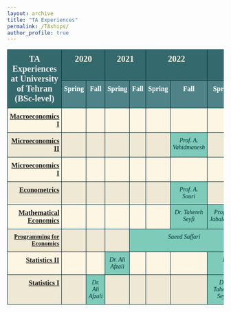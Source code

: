 ```yaml
---
layout: archive
title: "TA Experiences"
permalink: /TAships/
author_profile: true
---
```


<table style="border-collapse:collapse;border-color:#93a1a1;border-spacing:0" class="tg"><thead>
<tr><th style="background-color:#34696d;border-color:#002b36;border-style:solid;border-width:1px;color:#efefef;font-family:Georgia, serif !important;font-size:20px;font-weight:bold;overflow:hidden;padding:10px 5px;text-align:center;vertical-align:top;word-break:normal" colspan="2" rowspan="2">TA Experiences<br>at University of Tehran<br>(BSc-level)</th><th style="background-color:#34696d;border-color:#002b36;border-style:solid;border-width:1px;color:#fdf6e3;font-family:Georgia, serif !important;font-size:20px;font-weight:bold;overflow:hidden;padding:10px 5px;text-align:center;vertical-align:top;word-break:normal" colspan="2">2020</th><th style="background-color:#34696d;border-color:#002b36;border-style:solid;border-width:1px;color:#fdf6e3;font-family:Georgia, serif !important;font-size:20px;font-weight:bold;overflow:hidden;padding:10px 5px;text-align:center;vertical-align:top;word-break:normal" colspan="2">2021</th>
<th style="background-color:#34696d;border-color:#002b36;border-style:solid;border-width:1px;color:#fdf6e3;font-family:Georgia, serif !important;font-size:20px;font-weight:bold;overflow:hidden;padding:10px 5px;text-align:center;vertical-align:top;word-break:normal" colspan="2">2022</th><th style="background-color:#34696d;border-color:#002b36;border-style:solid;border-width:1px;color:#fdf6e3;font-family:Georgia, serif !important;font-size:20px;font-weight:bold;overflow:hidden;padding:10px 5px;text-align:center;vertical-align:top;word-break:normal" colspan="2">2023</th></tr>
<tr><th style="background-color:#508387;border-color:#002b36;border-style:solid;border-width:1px;color:#ffffff;font-family:Georgia, serif !important;font-size:16px;font-weight:bold;overflow:hidden;padding:10px 5px;text-align:center;vertical-align:top;word-break:normal">Spring</th><th style="background-color:#508387;border-color:#002b36;border-style:solid;border-width:1px;color:#ffffff;font-family:Georgia, serif !important;font-size:16px;font-weight:bold;overflow:hidden;padding:10px 5px;text-align:center;vertical-align:top;word-break:normal">Fall</th><th style="background-color:#508387;border-color:#002b36;border-style:solid;border-width:1px;color:#ffffff;font-family:Georgia, serif !important;font-size:16px;font-weight:bold;overflow:hidden;padding:10px 5px;text-align:center;vertical-align:top;word-break:normal">Spring</th>
<th style="background-color:#508387;border-color:#002b36;border-style:solid;border-width:1px;color:#ffffff;font-family:Georgia, serif !important;font-size:16px;font-weight:bold;overflow:hidden;padding:10px 5px;text-align:center;vertical-align:top;word-break:normal">Fall</th><th style="background-color:#508387;border-color:#002b36;border-style:solid;border-width:1px;color:#ffffff;font-family:Georgia, serif !important;font-size:16px;font-weight:bold;overflow:hidden;padding:10px 5px;text-align:center;vertical-align:top;word-break:normal">Spring</th><th style="background-color:#508387;border-color:#002b36;border-style:solid;border-width:1px;color:#ffffff;font-family:Georgia, serif !important;font-size:16px;font-weight:bold;overflow:hidden;padding:10px 5px;text-align:center;vertical-align:top;word-break:normal">Fall</th>
<th style="background-color:#508387;border-color:#002b36;border-style:solid;border-width:1px;color:#ffffff;font-family:Georgia, serif !important;font-size:16px;font-weight:bold;overflow:hidden;padding:10px 5px;text-align:center;vertical-align:top;word-break:normal">Spring</th><th style="background-color:#508387;border-color:#002b36;border-style:solid;border-width:1px;color:#ffffff;font-family:Georgia, serif !important;font-size:16px;font-weight:bold;overflow:hidden;padding:10px 5px;text-align:center;vertical-align:top;word-break:normal">Fall</th></tr>
</thead>
<tbody>
<tr><td style="background-color:#fdf6e3;border-color:#002b36;border-style:solid;border-width:1px;color:#002b36;font-family:Georgia, serif !important;font-size:16px;font-weight:bold;overflow:hidden;padding:10px 5px;text-align:right;vertical-align:top;word-break:normal" colspan="2"><a href="https://www.dropbox.com/scl/fo/vh9hqig720chc0341pn0e/ABpnS633-q1Lies3luIrfJs?rlkey=vth1lk6vrr5trwgrhlu0rcisk&st=plaocl13&dl=0" target="_blank" rel="noopener noreferrer">Macroeconomics I</a></td><td style="background-color:#fdf6e3;border-color:#002b36;border-style:solid;border-width:1px;color:#002b36;font-family:Georgia, serif !important;font-size:14px;font-style:italic;overflow:hidden;padding:10px 5px;text-align:center;vertical-align:top;word-break:normal"></td>
<td style="background-color:#fdf6e3;border-color:#002b36;border-style:solid;border-width:1px;color:#002b36;font-family:Georgia, serif !important;font-size:14px;font-style:italic;overflow:hidden;padding:10px 5px;text-align:center;vertical-align:top;word-break:normal"></td><td style="background-color:#fdf6e3;border-color:#002b36;border-style:solid;border-width:1px;color:#002b36;font-family:Georgia, serif !important;font-size:14px;font-style:italic;overflow:hidden;padding:10px 5px;text-align:center;vertical-align:top;word-break:normal"></td><td style="background-color:#fdf6e3;border-color:#002b36;border-style:solid;border-width:1px;color:#002b36;font-family:Georgia, serif !important;font-size:14px;font-style:italic;overflow:hidden;padding:10px 5px;text-align:center;vertical-align:top;word-break:normal"></td>
<td style="background-color:#fdf6e3;border-color:#002b36;border-style:solid;border-width:1px;color:#002b36;font-family:Georgia, serif !important;font-size:14px;font-style:italic;overflow:hidden;padding:10px 5px;text-align:center;vertical-align:top;word-break:normal"></td><td style="background-color:#fdf6e3;border-color:#002b36;border-style:solid;border-width:1px;color:#002b36;font-family:Georgia, serif !important;font-size:14px;font-style:italic;overflow:hidden;padding:10px 5px;text-align:center;vertical-align:top;word-break:normal"></td><td style="background-color:#fdf6e3;border-color:#002b36;border-style:solid;border-width:1px;color:#002b36;font-family:Georgia, serif !important;font-size:14px;font-style:italic;overflow:hidden;padding:10px 5px;text-align:center;vertical-align:top;word-break:normal"></td>
<td style="background-color:#7ecbb9;border-color:#002b36;border-style:solid;border-width:1px;color:#002b36;font-family:Georgia, serif !important;font-size:14px;font-style:italic;overflow:hidden;padding:10px 5px;text-align:center;vertical-align:top;word-break:normal">Prof. M. Nouri</td></tr>
<tr><td style="background-color:#eee8d5;border-color:#002b36;border-style:solid;border-width:1px;color:#002b36;font-family:Georgia, serif !important;font-size:16px;font-weight:bold;overflow:hidden;padding:10px 5px;text-align:right;vertical-align:top;word-break:normal" colspan="2"><a href="https://www.dropbox.com/scl/fo/oklxdu57y23nkr1dp1vb0/AEehiy_CyDZZ_WEIvVEp2YA?rlkey=jnk0vhw2d181yjb190wym0pli&st=81mjyxkc&dl=0" target="_blank" rel="noopener noreferrer">Microeconomics II</a></td><td style="background-color:#eee8d5;border-color:#002b36;border-style:solid;border-width:1px;color:#002b36;font-family:Georgia, serif !important;font-size:14px;font-style:italic;overflow:hidden;padding:10px 5px;text-align:center;vertical-align:top;word-break:normal"></td>
<td style="background-color:#eee8d5;border-color:#002b36;border-style:solid;border-width:1px;color:#002b36;font-family:Georgia, serif !important;font-size:14px;font-style:italic;overflow:hidden;padding:10px 5px;text-align:center;vertical-align:top;word-break:normal"></td><td style="background-color:#eee8d5;border-color:#002b36;border-style:solid;border-width:1px;color:#002b36;font-family:Georgia, serif !important;font-size:14px;font-style:italic;overflow:hidden;padding:10px 5px;text-align:center;vertical-align:top;word-break:normal"></td><td style="background-color:#eee8d5;border-color:#002b36;border-style:solid;border-width:1px;color:#002b36;font-family:Georgia, serif !important;font-size:14px;font-style:italic;overflow:hidden;padding:10px 5px;text-align:center;vertical-align:top;word-break:normal"></td>
<td style="background-color:#eee8d5;border-color:#002b36;border-style:solid;border-width:1px;color:#002b36;font-family:Georgia, serif !important;font-size:14px;font-style:italic;overflow:hidden;padding:10px 5px;text-align:center;vertical-align:top;word-break:normal"></td><td style="background-color:#7ecbb9;border-color:#002b36;border-style:solid;border-width:1px;color:#002b36;font-family:Georgia, serif !important;font-size:14px;font-style:italic;overflow:hidden;padding:10px 5px;text-align:center;vertical-align:top;word-break:normal">Prof. A. Vahidmanesh</td><td style="background-color:#eee8d5;border-color:#002b36;border-style:solid;border-width:1px;color:#002b36;font-family:Georgia, serif !important;font-size:14px;font-style:italic;overflow:hidden;padding:10px 5px;text-align:center;vertical-align:top;word-break:normal"></td>
<td style="background-color:#eee8d5;border-color:#002b36;border-style:solid;border-width:1px;color:#002b36;font-family:Georgia, serif !important;font-size:14px;font-style:italic;overflow:hidden;padding:10px 5px;text-align:center;vertical-align:top;word-break:normal"></td></tr>
<tr><td style="background-color:#fdf6e3;border-color:#002b36;border-style:solid;border-width:1px;color:#002b36;font-family:Georgia, serif !important;font-size:16px;font-weight:bold;overflow:hidden;padding:10px 5px;text-align:right;vertical-align:top;word-break:normal" colspan="2"><a href="https://www.dropbox.com/scl/fo/oklxdu57y23nkr1dp1vb0/AEehiy_CyDZZ_WEIvVEp2YA?rlkey=jnk0vhw2d181yjb190wym0pli&st=81mjyxkc&dl=0" target="_blank" rel="noopener noreferrer">Microeconomics I</a></td><td style="background-color:#fdf6e3;border-color:#002b36;border-style:solid;border-width:1px;color:#002b36;font-family:Georgia, serif !important;font-size:14px;font-style:italic;overflow:hidden;padding:10px 5px;text-align:center;vertical-align:top;word-break:normal"></td>
<td style="background-color:#fdf6e3;border-color:#002b36;border-style:solid;border-width:1px;color:#002b36;font-family:Georgia, serif !important;font-size:14px;font-style:italic;overflow:hidden;padding:10px 5px;text-align:center;vertical-align:top;word-break:normal"></td><td style="background-color:#fdf6e3;border-color:#002b36;border-style:solid;border-width:1px;color:#002b36;font-family:Georgia, serif !important;font-size:14px;font-style:italic;overflow:hidden;padding:10px 5px;text-align:center;vertical-align:top;word-break:normal"></td><td style="background-color:#fdf6e3;border-color:#002b36;border-style:solid;border-width:1px;color:#002b36;font-family:Georgia, serif !important;font-size:14px;font-style:italic;overflow:hidden;padding:10px 5px;text-align:center;vertical-align:top;word-break:normal"></td>
<td style="background-color:#fdf6e3;border-color:#002b36;border-style:solid;border-width:1px;color:#002b36;font-family:Georgia, serif !important;font-size:14px;font-style:italic;overflow:hidden;padding:10px 5px;text-align:center;vertical-align:top;word-break:normal"></td><td style="background-color:#fdf6e3;border-color:#002b36;border-style:solid;border-width:1px;color:#002b36;font-family:Georgia, serif !important;font-size:14px;font-style:italic;overflow:hidden;padding:10px 5px;text-align:center;vertical-align:top;word-break:normal"></td><td style="background-color:#fdf6e3;border-color:#002b36;border-style:solid;border-width:1px;color:#002b36;font-family:Georgia, serif !important;font-size:14px;font-style:italic;overflow:hidden;padding:10px 5px;text-align:center;vertical-align:top;word-break:normal"></td>
<td style="background-color:#7ecbb9;border-color:#002b36;border-style:solid;border-width:1px;color:#002b36;font-family:Georgia, serif !important;font-size:14px;font-style:italic;overflow:hidden;padding:10px 5px;text-align:center;vertical-align:top;word-break:normal">Prof. N. Behradmehr</td></tr>
<tr><td style="background-color:#eee8d5;border-color:#002b36;border-style:solid;border-width:1px;color:#002b36;font-family:Georgia, serif !important;font-size:16px;font-weight:bold;overflow:hidden;padding:10px 5px;text-align:right;vertical-align:top;word-break:normal" colspan="2"><a href="https://www.dropbox.com/scl/fo/xz3ti0nouc26wlzvi1x4s/AB_b4ZmIJyx0bux8qOEjjvU?rlkey=2ypkw5a9nzj50r8qn70ep5a26&st=pgv9aeiw&dl=0" target="_blank" rel="noopener noreferrer">Econometrics</a></td><td style="background-color:#eee8d5;border-color:#002b36;border-style:solid;border-width:1px;color:#002b36;font-family:Georgia, serif !important;font-size:14px;font-style:italic;overflow:hidden;padding:10px 5px;text-align:center;vertical-align:top;word-break:normal"></td>
<td style="background-color:#eee8d5;border-color:#002b36;border-style:solid;border-width:1px;color:#002b36;font-family:Georgia, serif !important;font-size:14px;font-style:italic;overflow:hidden;padding:10px 5px;text-align:center;vertical-align:top;word-break:normal"></td><td style="background-color:#eee8d5;border-color:#002b36;border-style:solid;border-width:1px;color:#002b36;font-family:Georgia, serif !important;font-size:14px;font-style:italic;overflow:hidden;padding:10px 5px;text-align:center;vertical-align:top;word-break:normal"></td><td style="background-color:#eee8d5;border-color:#002b36;border-style:solid;border-width:1px;color:#002b36;font-family:Georgia, serif !important;font-size:14px;font-style:italic;overflow:hidden;padding:10px 5px;text-align:center;vertical-align:top;word-break:normal"></td>
<td style="background-color:#eee8d5;border-color:#002b36;border-style:solid;border-width:1px;color:#002b36;font-family:Georgia, serif !important;font-size:14px;font-style:italic;overflow:hidden;padding:10px 5px;text-align:center;vertical-align:top;word-break:normal"></td><td style="background-color:#7ecbb9;border-color:#002b36;border-style:solid;border-width:1px;color:#002b36;font-family:Georgia, serif !important;font-size:14px;font-style:italic;overflow:hidden;padding:10px 5px;text-align:center;vertical-align:top;word-break:normal">Prof. A. Souri</td><td style="background-color:#eee8d5;border-color:#002b36;border-style:solid;border-width:1px;color:#002b36;font-family:Georgia, serif !important;font-size:14px;font-style:italic;overflow:hidden;padding:10px 5px;text-align:center;vertical-align:top;word-break:normal"></td>
<td style="background-color:#7ecbb9;border-color:#002b36;border-style:solid;border-width:1px;color:#002b36;font-family:Georgia, serif !important;font-size:14px;font-style:italic;overflow:hidden;padding:10px 5px;text-align:center;vertical-align:top;word-break:normal">Dr. Saeed Tajrishy</td></tr>
<tr><td style="background-color:#fdf6e3;border-color:#002b36;border-style:solid;border-width:1px;color:#002b36;font-family:Georgia, serif !important;font-size:16px;font-weight:bold;overflow:hidden;padding:10px 5px;text-align:right;vertical-align:top;word-break:normal" colspan="2"><a href="https://www.dropbox.com/scl/fo/4pn4efssgd9sf0fkdqlgc/AKulHa3Gb3e5cAsCRKw8K9w?rlkey=pmughv6l8n378cqz56jlgl6io&st=qihgd2bn&dl=0" target="_blank" rel="noopener noreferrer">Mathematical Economics</a></td><td style="background-color:#fdf6e3;border-color:#002b36;border-style:solid;border-width:1px;color:#002b36;font-family:Georgia, serif !important;font-size:14px;font-style:italic;overflow:hidden;padding:10px 5px;text-align:center;vertical-align:top;word-break:normal"></td>
<td style="background-color:#fdf6e3;border-color:#002b36;border-style:solid;border-width:1px;color:#002b36;font-family:Georgia, serif !important;font-size:14px;font-style:italic;overflow:hidden;padding:10px 5px;text-align:center;vertical-align:top;word-break:normal"></td><td style="background-color:#fdf6e3;border-color:#002b36;border-style:solid;border-width:1px;color:#002b36;font-family:Georgia, serif !important;font-size:14px;font-style:italic;overflow:hidden;padding:10px 5px;text-align:center;vertical-align:top;word-break:normal"></td><td style="background-color:#fdf6e3;border-color:#002b36;border-style:solid;border-width:1px;color:#002b36;font-family:Georgia, serif !important;font-size:14px;font-style:italic;overflow:hidden;padding:10px 5px;text-align:center;vertical-align:top;word-break:normal"></td>
<td style="background-color:#fdf6e3;border-color:#002b36;border-style:solid;border-width:1px;color:#002b36;font-family:Georgia, serif !important;font-size:14px;font-style:italic;overflow:hidden;padding:10px 5px;text-align:center;vertical-align:top;word-break:normal"></td><td style="background-color:#7ecbb9;border-color:#002b36;border-style:solid;border-width:1px;color:#002b36;font-family:Georgia, serif !important;font-size:14px;font-style:italic;overflow:hidden;padding:10px 5px;text-align:center;vertical-align:top;word-break:normal">Dr. Tahereh Seyfi</td><td style="background-color:#7ecbb9;border-color:#002b36;border-style:solid;border-width:1px;color:#002b36;font-family:Georgia, serif !important;font-size:14px;font-style:italic;overflow:hidden;padding:10px 5px;text-align:center;vertical-align:top;word-break:normal">Prof. F. Jabalameli</td>
<td style="background-color:#fdf6e3;border-color:#002b36;border-style:solid;border-width:1px;color:#002b36;font-family:Georgia, serif !important;font-size:14px;font-style:italic;overflow:hidden;padding:10px 5px;text-align:center;vertical-align:top;word-break:normal"></td></tr>
<tr><td style="background-color:#eee8d5;border-color:#002b36;border-style:solid;border-width:1px;color:#002b36;font-family:Georgia, serif !important;font-size:14px;font-weight:bold;overflow:hidden;padding:10px 5px;text-align:right;vertical-align:top;word-break:normal" colspan="2"><a href="https://github.com/ErfanRMN/Python-for-Economics-Series" target="_blank" rel="noopener noreferrer">Programming for Economics</a></td><td style="background-color:#eee8d5;border-color:#002b36;border-style:solid;border-width:1px;color:#002b36;font-family:Georgia, serif !important;font-size:14px;font-style:italic;overflow:hidden;padding:10px 5px;text-align:center;vertical-align:top;word-break:normal"></td><td style="background-color:#eee8d5;border-color:#002b36;border-style:solid;border-width:1px;color:#002b36;font-family:Georgia, serif !important;font-size:14px;font-style:italic;overflow:hidden;padding:10px 5px;text-align:center;vertical-align:top;word-break:normal"></td>
<td style="background-color:#eee8d5;border-color:#002b36;border-style:solid;border-width:1px;color:#002b36;font-family:Georgia, serif !important;font-size:14px;font-style:italic;overflow:hidden;padding:10px 5px;text-align:center;vertical-align:top;word-break:normal"></td><td style="background-color:#7ecbb9;border-color:#002b36;border-style:solid;border-width:1px;color:#002b36;font-family:Georgia, serif !important;font-size:14px;font-style:italic;overflow:hidden;padding:10px 5px;text-align:center;vertical-align:top;word-break:normal" colspan="4">Saeed Saffari</td><td style="background-color:#eee8d5;border-color:#002b36;border-style:solid;border-width:1px;color:#002b36;font-family:Georgia, serif !important;font-size:14px;font-style:italic;overflow:hidden;padding:10px 5px;text-align:center;vertical-align:top;word-break:normal"></td></tr>
<tr><td style="background-color:#fdf6e3;border-color:#002b36;border-style:solid;border-width:1px;color:#002b36;font-family:Georgia, serif !important;font-size:16px;font-weight:bold;overflow:hidden;padding:10px 5px;text-align:right;vertical-align:top;word-break:normal" colspan="2"><a href="https://www.dropbox.com/scl/fo/brb4l0obb8h15vg8d5u67/ACJYU0MUAJN5bkygRl3sF_M?rlkey=lsxjbwvwzi4t2a32qe8oltqiw&st=03z80k2f&dl=0" target="_blank" rel="noopener noreferrer">Statistics II</a></td><td style="background-color:#fdf6e3;border-color:#002b36;border-style:solid;border-width:1px;color:#002b36;font-family:Georgia, serif !important;font-size:14px;font-style:italic;overflow:hidden;padding:10px 5px;text-align:center;vertical-align:top;word-break:normal"></td>
<td style="background-color:#fdf6e3;border-color:#002b36;border-style:solid;border-width:1px;color:#002b36;font-family:Georgia, serif !important;font-size:14px;font-style:italic;overflow:hidden;padding:10px 5px;text-align:center;vertical-align:top;word-break:normal"></td><td style="background-color:#7ecbb9;border-color:#002b36;border-style:solid;border-width:1px;color:#002b36;font-family:Georgia, serif !important;font-size:14px;font-style:italic;overflow:hidden;padding:10px 5px;text-align:center;vertical-align:top;word-break:normal">Dr. Ali Afzali</td><td style="background-color:#fdf6e3;border-color:#002b36;border-style:solid;border-width:1px;color:#002b36;font-family:Georgia, serif !important;font-size:14px;font-style:italic;overflow:hidden;padding:10px 5px;text-align:center;vertical-align:top;word-break:normal"></td>
<td style="background-color:#fdf6e3;border-color:#002b36;border-style:solid;border-width:1px;color:#002b36;font-family:Georgia, serif !important;font-size:14px;font-style:italic;overflow:hidden;padding:10px 5px;text-align:center;vertical-align:top;word-break:normal"></td><td style="background-color:#fdf6e3;border-color:#002b36;border-style:solid;border-width:1px;color:#002b36;font-family:Georgia, serif !important;font-size:14px;font-style:italic;overflow:hidden;padding:10px 5px;text-align:center;vertical-align:top;word-break:normal"></td><td style="background-color:#7ecbb9;border-color:#002b36;border-style:solid;border-width:1px;color:#002b36;font-family:Georgia, serif !important;font-size:14px;font-style:italic;overflow:hidden;padding:10px 5px;text-align:center;vertical-align:top;word-break:normal" colspan="2">Prof. M. Nouri</td></tr>
<tr><td style="background-color:#eee8d5;border-color:#002b36;border-style:solid;border-width:1px;color:#002b36;font-family:Georgia, serif !important;font-size:16px;font-weight:bold;overflow:hidden;padding:10px 5px;text-align:right;vertical-align:top;word-break:normal" colspan="2"><a href="https://www.dropbox.com/scl/fo/brb4l0obb8h15vg8d5u67/ACJYU0MUAJN5bkygRl3sF_M?rlkey=lsxjbwvwzi4t2a32qe8oltqiw&st=03z80k2f&dl=0" target="_blank" rel="noopener noreferrer">Statistics I</a></td><td style="background-color:#eee8d5;border-color:#002b36;border-style:solid;border-width:1px;color:#002b36;font-family:Georgia, serif !important;font-size:14px;font-style:italic;overflow:hidden;padding:10px 5px;text-align:center;vertical-align:top;word-break:normal"></td>
<td style="background-color:#7ecbb9;border-color:#002b36;border-style:solid;border-width:1px;color:#002b36;font-family:Georgia, serif !important;font-size:14px;font-style:italic;overflow:hidden;padding:10px 5px;text-align:center;vertical-align:top;word-break:normal">Dr. Ali Afzali</td><td style="background-color:#eee8d5;border-color:#002b36;border-style:solid;border-width:1px;color:#002b36;font-family:Georgia, serif !important;font-size:14px;font-style:italic;overflow:hidden;padding:10px 5px;text-align:center;vertical-align:top;word-break:normal"></td><td style="background-color:#eee8d5;border-color:#002b36;border-style:solid;border-width:1px;color:#002b36;font-family:Georgia, serif !important;font-size:14px;font-style:italic;overflow:hidden;padding:10px 5px;text-align:center;vertical-align:top;word-break:normal"></td>
<td style="background-color:#eee8d5;border-color:#002b36;border-style:solid;border-width:1px;color:#002b36;font-family:Georgia, serif !important;font-size:14px;font-style:italic;overflow:hidden;padding:10px 5px;text-align:center;vertical-align:top;word-break:normal"></td><td style="background-color:#eee8d5;border-color:#002b36;border-style:solid;border-width:1px;color:#002b36;font-family:Georgia, serif !important;font-size:14px;font-style:italic;overflow:hidden;padding:10px 5px;text-align:center;vertical-align:top;word-break:normal"></td><td style="background-color:#7ecbb9;border-color:#002b36;border-style:solid;border-width:1px;color:#002b36;font-family:Georgia, serif !important;font-size:14px;font-style:italic;overflow:hidden;padding:10px 5px;text-align:center;vertical-align:top;word-break:normal">Dr. Tahereh Seyfi</td>
<td style="background-color:#eee8d5;border-color:#002b36;border-style:solid;border-width:1px;color:#002b36;font-family:Georgia, serif !important;font-size:14px;font-style:italic;overflow:hidden;padding:10px 5px;text-align:center;vertical-align:top;word-break:normal"></td></tr>
</tbody></table>
